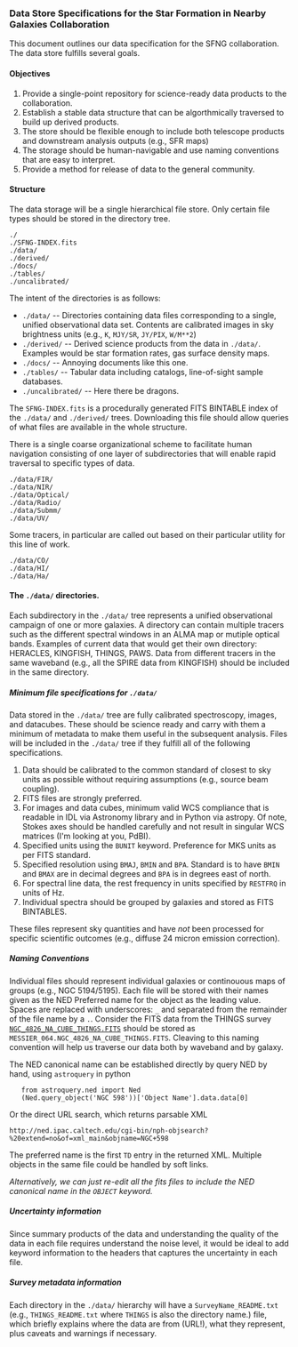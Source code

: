### Data Store Specifications for the Star Formation in Nearby Galaxies Collaboration

This document outlines our data specification for the SFNG collaboration.  The data store fulfills several goals.

#### Objectives

1. Provide a single-point repository for science-ready data products to the collaboration.
2. Establish a stable data structure that can be algorthmically traversed to build up derived products.
3. The store should be flexible enough to include both telescope products and downstream analysis outputs (e.g., SFR maps)
4. The storage should be human-navigable and use naming conventions that are easy to interpret.
3. Provide a method for release of data to the general community.

#### Structure

The data storage will be a single hierarchical file store.  Only certain file types should be stored in the directory tree.

    ./
    ./SFNG-INDEX.fits
    ./data/
    ./derived/
    ./docs/
    ./tables/
    ./uncalibrated/

The intent of the directories is as follows:

* `./data/` -- Directories containing data files corresponding to a single, unified observational data set.  Contents are calibrated images in sky brightness units (e.g., `K`, `MJY/SR`, `JY/PIX`, `W/M**2`)
* `./derived/` -- Derived science products from the data in `./data/`.  Examples would be star formation rates, gas surface density maps.
* `./docs/` -- Annoying documents like this one. 
* `./tables/` -- Tabular data including catalogs, line-of-sight sample databases.
* `./uncalibrated/` -- Here there be dragons.

The `SFNG-INDEX.fits` is a procedurally generated FITS BINTABLE index of the `./data/` and `./derived/` trees.  Downloading this file should allow queries of what files are available in the whole structure.

There is a single coarse organizational scheme to facilitate human navigation consisting of one layer of subdirectories that will enable rapid traversal to specific types of data.

    ./data/FIR/
    ./data/NIR/
    ./data/Optical/
    ./data/Radio/
    ./data/Submm/
    ./data/UV/
    
Some tracers, in particular are called out based on their particular utility for this line of work.

    ./data/CO/
    ./data/HI/
    ./data/Ha/

#### The `./data/` directories.

Each subdirectory in the `./data/` tree represents a unified observational campaign of one or more galaxies.  A directory can contain multiple tracers such as the different spectral windows in an ALMA map or mutiple optical bands.  Examples of current data that would get their own directory: HERACLES, KINGFISH, THINGS, PAWS.  Data from different tracers in the same waveband (e.g., all the SPIRE data from KINGFISH) should be included in the same directory.

##### Minimum file specifications for `./data/`

Data stored in the `./data/` tree are fully calibrated spectroscopy, images, and datacubes.  These should be science ready and carry with them a minimum of metadata to make them useful in the subsequent analysis.  Files will be included in the `./data/` tree if they fulfill all of the following specifications. 

1. Data should be calibrated to the common standard of closest to sky units as possible without requiring assumptions (e.g., source beam coupling).
2. FITS files are strongly preferred.
3. For images and data cubes, minimum valid WCS compliance that is readable in IDL via Astronomy library and in Python via astropy.  Of note, Stokes axes should be handled carefully and not result in singular WCS matrices (I'm looking at you, PdBI).
4. Specified units using the `BUNIT` keyword.  Preference for MKS units as per FITS standard.
5. Specified resolution using `BMAJ`, `BMIN` and `BPA`.  Standard is to have `BMIN` and `BMAX` are in decimal degrees and `BPA` is in degrees east of north.
6. For spectral line data, the rest frequency in units specified by `RESTFRQ` in units of Hz.
7. Individual spectra should be grouped by galaxies and stored as FITS BINTABLES.  

These files represent sky quantities and have *not* been processed for specific scientific outcomes (e.g., diffuse 24 micron emission correction).

##### Naming Conventions 

Individual files should represent individual galaxies or continouous maps of groups (e.g., NGC 5194/5195).  Each file will be stored with their names given as the NED Preferred name for the object as the leading value.  Spaces are replaced with underscores: `_` and separated from the remainder of the file name by a `.`.  Consider the FITS data from the THINGS survey [`NGC_4826_NA_CUBE_THINGS.FITS`](http://www.mpia.de/THINGS/Data_files/NGC_4826_NA_CUBE_THINGS.FITS) should be stored as `MESSIER_064.NGC_4826_NA_CUBE_THINGS.FITS`.  Cleaving to this naming convention will help us traverse our data both by waveband and by galaxy.

The NED canonical name can be established directly by query NED by hand, using `astroquery` in python 

```
   from astroquery.ned import Ned
   (Ned.query_object('NGC 598'))['Object Name'].data.data[0]
```

Or the direct URL search, which returns parsable XML

    http://ned.ipac.caltech.edu/cgi-bin/nph-objsearch?%20extend=no&of=xml_main&objname=NGC+598
    
The preferred name is the first `TD` entry in the returned XML.  Multiple objects in the same file could be handled by soft links.

_Alternatively, we can just re-edit all the fits files to include the NED canonical name in the `OBJECT` keyword._

##### Uncertainty information

Since summary products of the data and understanding the quality of the data in each file requires understand the noise level, it would be ideal to add keyword information to the headers that captures the uncertainty in each file.  

##### Survey metadata information

Each directory in the `./data/` hierarchy will have a `SurveyName_README.txt` (e.g., `THINGS_README.txt` where `THINGS` is also the directory name.) file, which briefly explains where the data are from (URL!), what they represent, plus caveats and warnings if necessary.
